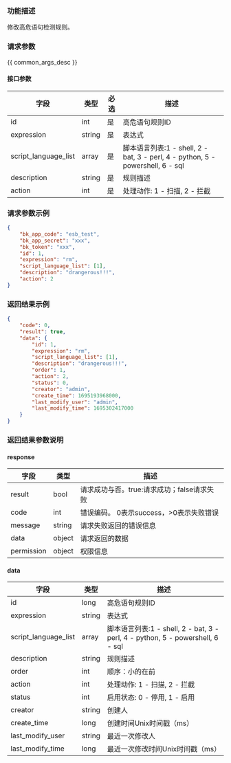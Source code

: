 ### 功能描述

修改高危语句检测规则。

### 请求参数

{{ common_args_desc }}

#### 接口参数

| 字段                 | 类型   | 必选 | 描述                                                         |
| -------------------- | ------ | ---- | ------------------------------------------------------------ |
| id                   | int    | 是   | 高危语句规则ID                                               |
| expression           | string | 是   | 表达式                                                       |
| script_language_list | array  | 是   | 脚本语言列表:1 - shell, 2 - bat, 3 - perl, 4 - python, 5 - powershell, 6 - sql |
| description          | string | 是   | 规则描述                                                     |
| action               | int    | 是   | 处理动作: 1 - 扫描, 2 - 拦截                                 |


### 请求参数示例

```json
{
    "bk_app_code": "esb_test",
    "bk_app_secret": "xxx",
    "bk_token": "xxx",
    "id": 1,
    "expression": "rm",
    "script_language_list": [1],
    "description": "drangerous!!!",
    "action": 2
}
```

### 返回结果示例

```json
{
    "code": 0,
    "result": true,
    "data": {
        "id": 1,
        "expression": "rm",
        "script_language_list": [1],
        "description": "drangerous!!!",
        "order": 1,
        "action": 2,
        "status": 0,
        "creator": "admin",
        "create_time": 1695193968000,
        "last_modify_user": "admin",
        "last_modify_time": 1695302417000
    }
}
```

### 返回结果参数说明

#### response

| 字段       | 类型   | 描述                                       |
| ---------- | ------ | ------------------------------------------ |
| result     | bool   | 请求成功与否。true:请求成功；false请求失败 |
| code       | int    | 错误编码。 0表示success，>0表示失败错误    |
| message    | string | 请求失败返回的错误信息                     |
| data       | object | 请求返回的数据                             |
| permission | object | 权限信息                                   |

#### data

| 字段                 | 类型   | 描述                                                         |
| -------------------- | ------ | ------------------------------------------------------------ |
| id                   | long   | 高危语句规则ID                                               |
| expression           | string | 表达式                                                       |
| script_language_list | array  | 脚本语言列表:1 - shell, 2 - bat, 3 - perl, 4 - python, 5 - powershell, 6 - sql |
| description          | string | 规则描述                                                     |
| order                | int    | 顺序：小的在前                                               |
| action               | int    | 处理动作: 1 - 扫描, 2 - 拦截                                 |
| status               | int    | 启用状态: 0 - 停用, 1 - 启用                                 |
| creator              | string | 创建人                                                       |
| create_time          | long   | 创建时间Unix时间戳（ms）                                     |
| last_modify_user     | string | 最近一次修改人                                               |
| last_modify_time     | long   | 最近一次修改时间Unix时间戳（ms）                             |

